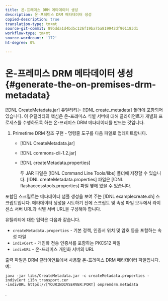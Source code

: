 ```yaml
---
title: 온-프레미스 DRM 메타데이터 생성
description: 온-프레미스 DRM 메타데이터 생성
copied-description: true
translation-type: tm+mt
source-git-commit: 89bdda1d4bd5c126f19ba75a819942df901183d1
workflow-type: tm+mt
source-wordcount: '172'
ht-degree: 0%

---
```



# 온-프레미스 DRM 메타데이터 생성{#generate-the-on-premises-drm-metadata}

[!DNL CreateMetadata.jar] 유틸리티는 [!DNL create_metadata] 폴더에 포함되어 있습니다. 이 유틸리티의 핵심은 온-프레미스 식별 서버에 대해 클라이언트가 개별화 프로세스를 수행하도록 하는 온-프레미스 DRM 메타데이터를 만드는 것입니다.

1. Primetime DRM 참조 구현 - 명령줄 도구를 다음 파일로 업데이트합니다.

   * [!DNL CreateMetadata.jar]
   * [!DNL commons-cli-1.2.jar]
   * [!DNL createMetadata.properties]

      두 JAR 파일은 [!DNL Command Line Tools/libs] 폴더에 저장할 수 있습니다. [!DNL createMetadata.properties] 파일은 [!DNL flashaccesstools.properties] 파일 옆에 있을 수 있습니다.

<!--<a id="example_2116349CA33642CD9293EAD94A532ED8"></a>-->

포함된 스크립트는 메타데이터 샘플 생성을 보여 주는 [!DNL examplecreate.sh] 스크립트입니다. 메타데이터 생성을 시도하기 전에 스크립트 및 속성 파일 모두에서 라이센스 서버 URL과 식별 서버 URL을 구성해야 합니다.

유틸리티에 대한 입력은 다음과 같습니다.

* `createMetadata.properties` - 기본 정책, 인증서 위치 및 암호 등을 포함하는 속성 파일
* `indivCert` - 개인화 전송 인증서를 포함하는 PKCS12 파일
* `indivURL` - 온-프레미스 개인화 서버의 URL

출력 파일은 DRM 클라이언트에서 사용할 온-프레미스 DRM 메타데이터 파일입니다. 예:

```
java -jar libs/CreateMetadata.jar -c createMetadata.properties -indivCert i15n_transport.cer
-indivURL https://[YOURINDIVSERVER:PORT] onpremdrm.metadata
```

.